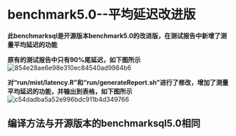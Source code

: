 benchmark5.0--平均延迟改进版
==============================================================================
**此benchmarksql是开源版本benchmark5.0的改进版，在测试报告中新增了测量平均延迟的功能**

**原有的测试报告中只有90%尾延迟，如下图所示**
![854e28ae6e98e310ec84540ad9984b6](https://github.com/JiangYihe/benchmarksql5.0-nvmdb/assets/71739806/1ebb859d-af78-4ab5-8a7c-64936912abc2)

**对“run/mist/latency.R”和“run/generateReport.sh”进行了修改，增加了测量平均延迟的功能，并输出到表格，如下图所示**
![c54dadba5a52e996bdc911b4d349766](https://github.com/JiangYihe/benchmarksql5.0-nvmdb/assets/71739806/9b301a48-c700-4036-881f-6e2bf067f762)


编译方法与开源版本的benchmarksql5.0相同
-------------------------------------



